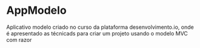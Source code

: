 # AppModelo
Aplicativo modelo criado no curso da plataforma desenvolvimento.io, onde é apresentado as técnicads para criar um projeto usando o modelo MVC com razor
